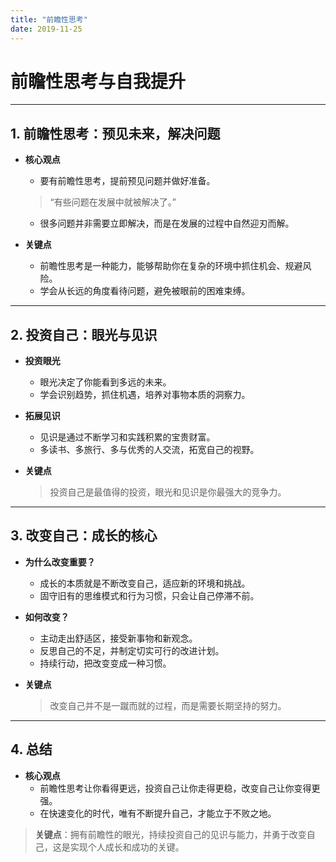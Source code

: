 ```yaml
---
title: "前瞻性思考"
date: 2019-11-25
---
```


# 前瞻性思考与自我提升

---

## **1. 前瞻性思考：预见未来，解决问题**

- **核心观点**  
  - 要有前瞻性思考，提前预见问题并做好准备。  
  > “有些问题在发展中就被解决了。”  
  - 很多问题并非需要立即解决，而是在发展的过程中自然迎刃而解。  

- **关键点**  
  - 前瞻性思考是一种能力，能够帮助你在复杂的环境中抓住机会、规避风险。  
  - 学会从长远的角度看待问题，避免被眼前的困难束缚。

---

## **2. 投资自己：眼光与见识**

- **投资眼光**  
  - 眼光决定了你能看到多远的未来。  
  - 学会识别趋势，抓住机遇，培养对事物本质的洞察力。  

- **拓展见识**  
  - 见识是通过不断学习和实践积累的宝贵财富。  
  - 多读书、多旅行、多与优秀的人交流，拓宽自己的视野。  

- **关键点**  
  > 投资自己是最值得的投资，眼光和见识是你最强大的竞争力。

---

## **3. 改变自己：成长的核心**

- **为什么改变重要？**  
  - 成长的本质就是不断改变自己，适应新的环境和挑战。  
  - 固守旧有的思维模式和行为习惯，只会让自己停滞不前。  

- **如何改变？**  
  - 主动走出舒适区，接受新事物和新观念。  
  - 反思自己的不足，并制定切实可行的改进计划。  
  - 持续行动，把改变变成一种习惯。  

- **关键点**  
  > 改变自己并不是一蹴而就的过程，而是需要长期坚持的努力。

---

## **4. 总结**

- **核心观点**  
  - 前瞻性思考让你看得更远，投资自己让你走得更稳，改变自己让你变得更强。  
  - 在快速变化的时代，唯有不断提升自己，才能立于不败之地。  

> **关键点**：拥有前瞻性的眼光，持续投资自己的见识与能力，并勇于改变自己，这是实现个人成长和成功的关键。
